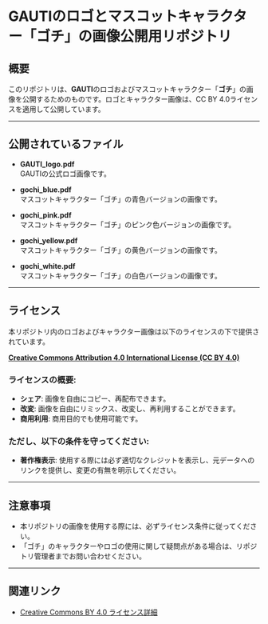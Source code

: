 # GAUTIのロゴとマスコットキャラクター「ゴチ」の画像公開用リポジトリ

## 概要  
このリポジトリは、**GAUTI**のロゴおよびマスコットキャラクター「**ゴチ**」の画像を公開するためのものです。ロゴとキャラクター画像は、CC BY 4.0ライセンスを適用して公開しています。

---

## 公開されているファイル

- **GAUTI_logo.pdf**  
  GAUTIの公式ロゴ画像です。

- **gochi_blue.pdf**  
  マスコットキャラクター「ゴチ」の青色バージョンの画像です。

- **gochi_pink.pdf**  
  マスコットキャラクター「ゴチ」のピンク色バージョンの画像です。

- **gochi_yellow.pdf**  
  マスコットキャラクター「ゴチ」の黄色バージョンの画像です。

- **gochi_white.pdf**  
  マスコットキャラクター「ゴチ」の白色バージョンの画像です。

---

## ライセンス

本リポジトリ内のロゴおよびキャラクター画像は以下のライセンスの下で提供されています。  

**[Creative Commons Attribution 4.0 International License (CC BY 4.0)](https://creativecommons.org/licenses/by/4.0/)**  

### ライセンスの概要:
- **シェア**: 画像を自由にコピー、再配布できます。
- **改変**: 画像を自由にリミックス、改変し、再利用することができます。
- **商用利用**: 商用目的でも使用可能です。  

### ただし、以下の条件を守ってください:
- **著作権表示**: 使用する際には必ず適切なクレジットを表示し、元データへのリンクを提供し、変更の有無を明示してください。

---

## 注意事項
- 本リポジトリの画像を使用する際には、必ずライセンス条件に従ってください。
- 「ゴチ」のキャラクターやロゴの使用に関して疑問点がある場合は、リポジトリ管理者までお問い合わせください。

---

## 関連リンク
- [Creative Commons BY 4.0 ライセンス詳細](https://creativecommons.org/licenses/by/4.0/)
